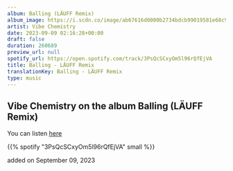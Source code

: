 ```yaml
---
album: Balling (LÄUFF Remix)
album_image: https://i.scdn.co/image/ab67616d0000b2734bdcb99019581e68c951959f
artist: Vibe Chemistry
date: 2023-09-09 02:16:28+00:00
draft: false
duration: 260689
preview_url: null
spotify_url: https://open.spotify.com/track/3PsQcSCxyOm5l96rQfEjVA
title: Balling - LÄUFF Remix
translationKey: Balling - LÄUFF Remix
type: music
---
```


## Vibe Chemistry on the album Balling (LÄUFF Remix)

You can listen [here](https://open.spotify.com/track/3PsQcSCxyOm5l96rQfEjVA)

{{% spotify "3PsQcSCxyOm5l96rQfEjVA" small %}}

added on September 09, 2023